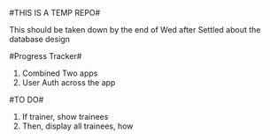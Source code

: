  #THIS IS A TEMP REPO#
 
 This should be taken down by the end of Wed after 
 Settled about the database design
 
 #Progress Tracker#

 1. Combined Two apps
 2. User Auth across the app

 #TO DO#

 1. If trainer, show trainees
 2. Then, display all trainees, how